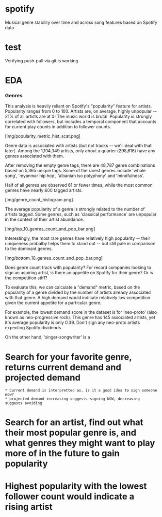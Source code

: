 # spotify
Musical genre stability over time and across song features based on Spotify data

# test
Verifying push-pull via git is working

# EDA
### Genres

This analysis is heavily reliant on Spotify's "popularity" feature for artists. Popularity ranges from 0 to 100. Artists are, on average, highly unpopular -- 21% of all artists are at 0! The music world is brutal. Popularity is strongly correlated with followers, but includes a temporal component that accounts for current play counts in addition to follower counts.

[img/popularity_metric_hist_scat.png]

Genre data is associated with artists (but not tracks -- we'll deal with that later). Among the 1,104,349 artists, only about a quarter (298,616) have any genres associated with them.

After removing the empty genre tags, there are 48,787 genre combinations based on 5,365 unique tags. Some of the rarest genres include 'whale song', 'myanmar hip hop', 'albanian iso polyphony' and 'mindfulness'.

Half of all genres are observed 61 or fewer times, while the most common genres have nearly 600 tagged artists.

[img/genre_count_histogram.png]

The average popularity of a genre is strongly related to the number of artists tagged. Some genres, such as 'classical performance' are unpopular in the context of their artist abundance. 

[img/top_10_genres_count_and_pop_bar.png]

Interestingly, the most rare genres have relatively high popularity -- their uniqueness probalby helps them to stand out -- but still pale in comparison to the dominant genres.

[img/bottom_10_genres_count_and_pop_bar.png]

Does genre count track with popularity? For record companies looking to sign an aspiring artist, is there an appetite on Spotify for their genre? Or is the competition stiff?

To evaluate this, we can calculate a "demand" metric, based on the popularity of a genre divided by the number of artists already associated with that genre. A high demand would indicate relatively low competition given the current appetite for a particular genre.

For example, the lowest demand score in the dataset is for 'neo-proto' (also known as neo-progressive rock). This genre has 145 associated artists, yet it's average popularity is only 0.39. Don't sign any neo-proto artists expecting Spotify dividends.

On the other hand, 'singer-songwriter' is a 

# Search for your favorite genre, returns current demand and projected demand
    * Current demand is interpretted as, is it a good idea to sign someone now?
    * projected demand increasing suggests signing NOW, decreasing suggests avoiding

# Search for an artist, find out what their most popular genre is, and what genres they might want to play more of in the future to gain popularity

# Highest popularity with the lowest follower count would indicate a rising artist